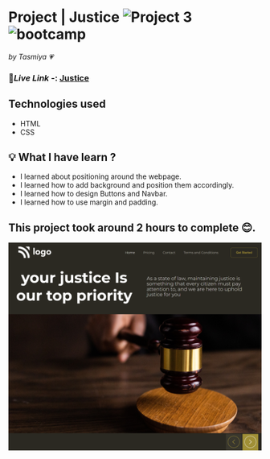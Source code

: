 # Project | Justice ![Project 3](https://img.shields.io/badge/Project%20-3-green) ![bootcamp](https://img.shields.io/badge/JS-Bootcamp-yellow)

_by Tasmiya 💗_

### 🔗*Live Link* -: [Justice](https://tasmiya-proj-3.netlify.app)

## Technologies used

- HTML
- CSS

## 💡 What I have learn ?

- I learned about positioning around the webpage.
- I learned how to add background and position them accordingly.
- I learned how to design Buttons and Navbar.
- I learned how to use margin and padding.

## This project took around 2 hours to complete 😊.

![Justice](3.png)
